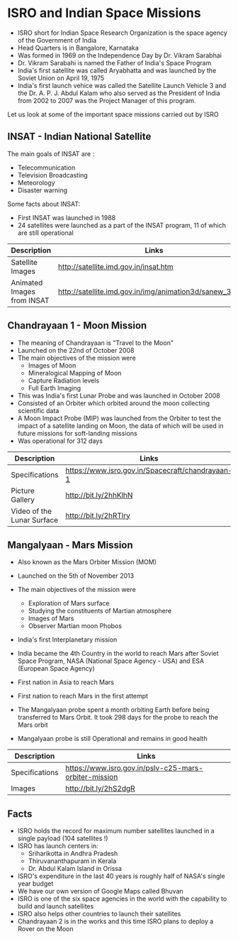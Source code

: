 # ISRO and Indian Space Missions

- ISRO short for Indian Space Research Organization is the space agency of the Government of India
- Head Quarters is in Bangalore, Karnataka
- Was formed in 1969 on the Independence Day by Dr. Vikram Sarabhai 
- Dr. Vikram Sarabahi is named the Father of India's Space Program
- India's first satellite was called Aryabhatta and was launched by the Soviet Union on April 19, 1975
- India's first launch vehice was called the Satellite Launch Vehicle 3 and the Dr. A. P. J. Abdul Kalam who also served as the President of India from 2002 to 2007 was the Project Manager of this program.

Let us look at some of the important space missions carried out by ISRO

## INSAT - Indian National Satellite

The main goals of INSAT are :

- Telecommunication
- Television Broadcasting
- Meteorology
- Disaster warning

Some facts about INSAT:

- First INSAT was launched in 1988
- 24 satellites were launched as a part of the INSAT program, 11 of which are still operational

| Description | Links |
|---|---|
| Satellite Images | http://satellite.imd.gov.in/insat.htm |
| Animated Images from INSAT | http://satellite.imd.gov.in/img/animation3d/sanew_3d.htm |

## Chandrayaan 1 - Moon Mission

- The meaning of Chandrayaan is "Travel to the Moon"
- Launched on the 22nd of October 2008
- The main objectives of the mission were 
  - Images of Moon
  - Mineralogical Mapping of Moon
  - Capture Radiation levels
  - Full Earth Imaging
- This was India's first Lunar Probe and was launched in October 2008
- Consisted of an Orbiter which orbited around the moon collecting scientific data 
- A Moon Impact Probe (MIP) was launched from the Orbiter to test the impact of a satellite landing on Moon, the data of which will be used in future missions for soft-landing missions
- Was operational for 312 days

|  Description | Links |
|----------------------------|--------------------------------------------------|
| Specifications | https://www.isro.gov.in/Spacecraft/chandrayaan-1 |
| Picture Gallery | http://bit.ly/2hhKlhN |
| Video of the Lunar Surface | http://bit.ly/2hRTlry |


## Mangalyaan - Mars Mission

- Also known as the Mars Orbiter Mission (MOM)
- Launched on the 5th of November 2013
- The main objectives of the mission were
  - Exploration of Mars surface
  - Studying the constituents of Martian atmosphere
  - Images of Mars
  - Observer Martian moon Phobos
- India's first Interplanetary mission
- India became the 4th Country in the world to reach Mars after Soviet Space Program, NASA (National Space Agency - USA) and ESA (European Space Agency)
- First nation in Asia to reach Mars
- First nation to reach Mars in the first attempt
- The Mangalyaan probe spent a month orbiting Earth before being transferred to Mars Orbit. It took 298 days for the probe to reach the Mars orbit

- Mangalyaan probe is still Operational and remains in good health

| Description | Links |
|---|---|
| Specifications | https://www.isro.gov.in/pslv-c25-mars-orbiter-mission |
| Images | http://bit.ly/2hS2dgR |

## Facts

- ISRO holds the record for maximum number satellites launched in a single payload (104 satellites !)
- ISRO has launch centers in:
  - Sriharikotta in Andhra Pradesh
  - Thiruvananthapuram in Kerala
  - Dr. Abdul Kalam Island in Orissa
- ISRO's expenditure in the last 40 years is roughly half of NASA's single year budget
- We have our own version of Google Maps called Bhuvan
- ISRO is one of the six space agencies in the world with the capability to build and launch satellites
- ISRO also helps other countries to launch their satellites
- Chandrayaan 2 is in the works and this time ISRO plans to deploy a Rover on the Moon
